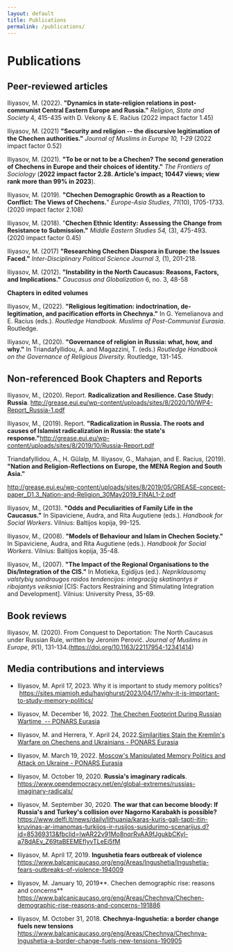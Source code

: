 ```yaml
---
layout: default
title: Publications
permalink: /publications/
---
```


# Publications
## Peer-reviewed articles

Iliyasov, M. (2022). **"Dynamics in state-religion relations in post-communist Central Eastern Europe and Russia."** *Religion, State and Society* 4, 415-435 with D. Vekony & E. Račius (2022 impact factor 1.45)

Iliyasov, M. (2021) **"Security and religion -- the discursive legitimation of the Chechen authorities."** *Journal of Muslims in Europe 10, 1-29* (2022 impact factor 0.52)

Iliyasov, M. (2021). **"To be or not to be a Chechen? The second generation of Chechens in Europe and their choices of identity."** *The Frontiers of Sociology* (**2022 impact factor 2.28. Article's impact; 10447 views; view rank more than 99% in 2023**).

Iliyasov, M. (2019). **"Chechen Demographic Growth as a Reaction to Conflict: The Views of Chechens.**" *Europe-Asia Studies*, *71*(10), 1705-1733. (2020 impact factor 2.108)

Iliyasov, M. (2018). "**Chechen Ethnic Identity: Assessing the Change from Resistance to Submission."** *Middle Eastern Studies 54,* (3), 475-493. (2020 impact factor 0.45)

Iliyasov, M. (2017) **"Researching Chechen Diaspora in Europe: the Issues Faced."** *Inter-Disciplinary Political Science Journal 3,* (1), 201-218.

Iliyasov, M. (2012). **"Instability in the North Caucasus: Reasons, Factors, and Implications."** *Caucasus and Globalization* 6, no. 3, 48-58

**Chapters in edited volumes**

Iliyasov, M., (2022). **"Religious legitimation: indoctrination, de-legitimation, and pacification efforts in Chechnya."** In G. Yemelianova and E. Racius (eds.). *Routledge Handbook. Muslims of Post-Communist Eurasia*. Routledge.

Iliyasov, M., (2020). **"Governance of religion in Russia: what, how, and why."** In Triandafyllidou, A. and Magazzini, T. (eds.) *Routledge Handbook on the Governance of Religious Diversity.* Routledge, 131-145.

## Non-referenced Book Chapters and Reports

Iliyasov, M., (2020). Report. **Radicalization and Resilience. Case Study: Russia**. <http://grease.eui.eu/wp-content/uploads/sites/8/2020/10/WP4-Report_Russia-1.pdf>

Iliyasov, M., (2019). Report. **"Radicalization in Russia. The roots and causes of Islamist radicalization in Russia: the state's response."**<http://grease.eui.eu/wp-content/uploads/sites/8/2019/10/Russia-Report.pdf>

Triandafyllidou, A., H. Gülalp, M. Iliyasov, G., Mahajan, and E. Racius, (2019). **"Nation and Religion-Reflections on Europe, the MENA Region and South Asia."**

<http://grease.eui.eu/wp-content/uploads/sites/8/2019/05/GREASE-concept-paper_D1.3_Nation-and-Religion_30May2019_FINAL1-2.pdf>

Iliyasov, M., (2013). **"Odds and Peculiarities of Family Life in the Caucasus."** In Sipaviciene, Audra, and Rita Augutiene (eds.). *Handbook for Social Workers*. Vilnius: Baltijos kopija, 99-125.

Iliyasov, M., (2008). **"Models of Behaviour and Islam in Chechen Society."** In Sipaviciene, Audra, and Rita Augutiene (eds.). *Handbook for Social Workers*. Vilnius: Baltijos kopija, 35-48.

Iliyasov, M., (2007). **"The Impact of the Regional Organisations to the Dis/Integration of the CIS."** In Motieka, Egidijus (ed.). *Nepriklausomų valstybių sandraugos raidos tendencijos: integraciją skatinantys ir ribojantys veiksniai* [CIS: Factors Restraining and Stimulating Integration and Development]. Vilnius: University Press, 35-69.

## Book reviews

Iliyasov, M. (2020). From Conquest to Deportation: The North Caucasus under Russian Rule, written by Jeronim Perović. *Journal of Muslims in Europe*, *9*(1), 131-134.(<https://doi.org/10.1163/22117954-12341414>)

## Media contributions and interviews

- Iliyasov, M. April 17, 2023. Why it is important to study memory politics?  https://sites.miamioh.edu/havighurst/2023/04/17/why-it-is-important-to-study-memory-politics/

- Iliyasov, M. December 16, 2022. [The Chechen Footprint During Russian Wartime  -- PONARS Eurasia](https://www.ponarseurasia.org/the-chechen-footprint-during-russian-wartime/)

- Iliyasov, M. and Herrera, Y. April 24, 2022.[Similarities Stain the Kremlin's Warfare on Chechens and Ukrainians - PONARS Eurasia](https://www.ponarseurasia.org/similarities-stain-the-kremlins-warfare-on-chechens-and-ukrainians/)

- Iliyasov, M. March 19, 2022. [Moscow's Manipulated Memory Politics and Attack on Ukraine - PONARS Eurasia](https://www.ponarseurasia.org/moscows-manipulated-memory-politics-and-attack-on-ukraine/)

- Iliyasov, M. October 19, 2020. **Russia's imaginary radicals**. <https://www.opendemocracy.net/en/global-extremes/russias-imaginary-radicals/>

- Iliyasov, M. September 30, 2020. **The war that can become bloody: If Russia's and Turkey's collision over Nagorno Karabakh is possible?**<https://www.delfi.lt/news/daily/lithuania/karas-kuris-gali-tapti-itin-kruvinas-ar-imanomas-turkijos-ir-rusijos-susidurimo-scenarijus.d?id=85369313&fbclid=IwAR22v91Mo8nqrRvAA9fJgukbCKyl-a78dAEv_Z69taBEEMEflyvTLeEi5fM>

- Iliyasov, M. April 17, 2019. **Ingushetia fears outbreak of violence** <https://www.balcanicaucaso.org/eng/Areas/Ingushetia/Ingushetia-fears-outbreaks-of-violence-194009>

- Iliyasov, M. January 10, 2019**. Chechen demographic rise: reasons and concerns** <https://www.balcanicaucaso.org/eng/Areas/Chechnya/Chechen-demographic-rise-reasons-and-concerns-191886>

- Iliyasov, M. October 31, 2018. **Chechnya-Ingushetia: a border change fuels new tensions** <https://www.balcanicaucaso.org/eng/Areas/Chechnya/Chechnya-Ingushetia-a-border-change-fuels-new-tensions-190905>
